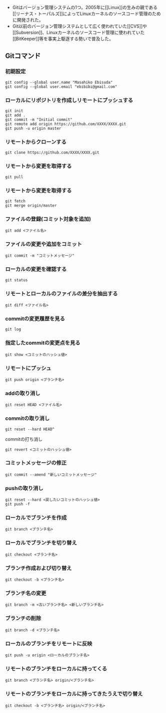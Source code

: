 - Gitはバージョン管理システムの1つ。2005年に[[Linux]]の生みの親である[[リーナス・トーパルズ]]によってLinuxカーネルのソースコード管理のために開発された。
- Git以前のバージョン管理システムとして広く使われていた[[CVS]]や[[Subversion]]、Linuxカーネルのソースコード管理に使われていた[[BitKeeper]]等を事実上駆逐する勢いで普及した。

## Gitコマンド

### 初期設定
```
git config --global user.name "Masahiko Ebisuda"
git config --global user.email "ebibibi@gmail.com"
```

### ローカルにリポジトリを作成しリモートにプッシュする
```
git init
git add .
git commit -m "Initial commit"
git remote add origin https://github.com/XXXX/XXXX.git
git push -u origin master
```

### リモートからクローンする
```
git clone https://github.com/XXXX/XXXX.git
```

### リモートから変更を取得する
```
git pull
```

### リモートから変更を取得する
```
git fetch
git merge origin/master
```

### ファイルの登録(コミット対象を追加)
```
git add <ファイル名>
```

### ファイルの変更や追加をコミット
```
git commit -m "コミットメッセージ"
```

### ローカルの変更を確認する
```
git status
```

### リモートとローカルのファイルの差分を抽出する
```
git diff <ファイル名>
```

### commitの変更履歴を見る
```
git log
```

### 指定したcommitの変更点を見る
```
git show <コミットのハッシュ値>
```

### リモートにプッシュ
```
git push origin <ブランチ名>
```

### addの取り消し
```
git reset HEAD <ファイル名>
```

### commitの取り消し
```
git reset --hard HEAD^
```

commitの打ち消し
```
git revert <コミットのハッシュ値>
```

### コミットメッセージの修正
```
git commit --amend "新しいコミットメッセージ"
```

### pushの取り消し
```
git reset --hard <戻したいコミットのハッシュ値>
git push -f
```

### ローカルでブランチを作成
```
git branch <ブランチ名>
```

### ローカルでブランチを切り替え
```
git checkout <ブランチ名>
```

### ブランチ作成および切り替え
```
git checkout -b <ブランチ名>
```

### ブランチ名の変更
```
git branch -m <古いブランチ名> <新しいブランチ名>
```

### ブランチの削除
```
git branch -d <ブランチ名>
```

### ローカルのブランチをリモートに反映
```
git push -u origin <ローカルのブランチ名>
```

### リモートのブランチをローカルに持ってくる
```
git branch <ブランチ名> origin/<ブランチ名>
```

### リモートのブランチをローカルに持ってきたうえで切り替え
```
git checkout -b <ブランチ名> origin/<ブランチ名>
```

